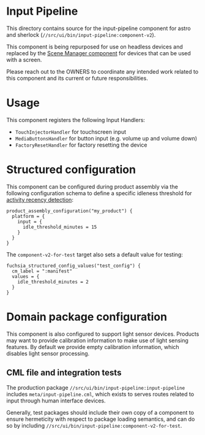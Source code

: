 # Input Pipeline

This directory contains source for the input-pipeline component for astro and
sherlock (`//src/ui/bin/input-pipeline:component-v2`).

This component is being repurposed for use on headless devices and replaced by
the [Scene Manager component](../scene_manager/README.md) for devices that can
be used with a screen.

Please reach out to the OWNERS to coordinate any intended work related to this
component and its current or future responsibilities.

# Usage

This component registers the following Input Handlers:

-   `TouchInjectorHandler` for touchscreen input
-   `MediaButtonsHandler` for button input (e.g. volume up and volume down)
-   `FactoryResetHandler` for factory resetting the device

# Structured configuration

This component can be configured during product assembly via the following
configuration schema to define a specific idleness threshold for
[activity recency detection](../../lib/input_pipeline/docs/activity.md):

```
product_assembly_configuration("my_product") {
  platform = {
    input = {
      idle_threshold_minutes = 15
    }
  }
}
```

The `component-v2-for-test` target also sets a default value for testing:

```
fuchsia_structured_config_values("test_config") {
  cm_label = ":manifest"
  values = {
    idle_threshold_minutes = 2
  }
}
```

# Domain package configuration

This component is also configured to support light sensor devices. Products may
want to provide calibration information to make use of light sensing features.
By default we provide empty calibration information, which disables light sensor
processing.

## CML file and integration tests

The production package `//src/ui/bin/input-pipeline:input-pipeline` includes
`meta/input-pipeline.cml`, which exists to serves routes related to input
through human interface devices.

Generally, test packages should include their own copy of a component to ensure
hermeticity with respect to package loading semantics, and can do so by
including `//src/ui/bin/input-pipeline:component-v2-for-test`.
